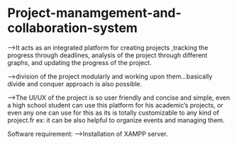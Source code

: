# Project-manamgement-and-collaboration-system

-->It acts as an integrated platform for creating projects ,tracking the progress through deadlines, analysis of the project through different graphs, and updating the progress of the project.

-->division of the project modularly and working upon them…basically divide and conquer approach is also possible.

-->The UI/UX of the project is so user friendly and concise and simple, even a high school student can use this platform for his academic’s projects, or even any one can use for this as its is totally customizable to any kind of project.fr ex: it can be also helpful to organize events and managing them.


Software requirement:
-->Installation of XAMPP server.
